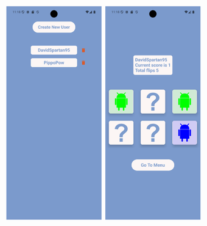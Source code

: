 
<div style="display: flex;">
  <img src="https://github.com/DavidSpartan95/Android_Flip_Card_Game/blob/master/app/src/main/res/raw/screenshot_1738232292.png" alt="Screenshot 1" width="250" style="margin-right: 10px;" />
  <img src="https://github.com/DavidSpartan95/Android_Flip_Card_Game/blob/master/app/src/main/res/raw/screenshot_1738232335.png" alt="Screenshot 2" width="250" />
</div>
